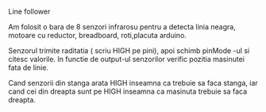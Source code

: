 Line follower

Am folosit o bara de 8 senzori infrarosu pentru a detecta linia neagra, motoare cu reductor, breadboard, roti,placuta arduino.

Senzorul trimite raditatia ( scriu HIGH pe pini), apoi schimb pinMode -ul si citesc valorile. In functie de output-ul senzorilor verific pozitia masinutei fata de linie.

Cand senzorii din stanga arata HIGH inseamna ca trebuie sa faca stanga, iar cand cei din dreapta sunt pe HIGH inseamna ca masinuta trebuie sa faca dreapta.
